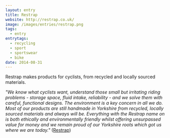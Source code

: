 ```yaml
---
layout: entry
title: Restrap
website: http://restrap.co.uk/
image: /images/entries/restrap.png
tags:
  - entry
entrytags:
  - recycling
  - sport
  - sportswear
  - bike
date: 2014-08-31
---
```


Restrap makes products for cyclists, from recycled and locally sourced materials.

*"We know what cyclists want, understand those small but irritating riding problems  - storage space, fluid intake, reliability - and we solve them with careful, functional designs. 
The environment is a key concern in all we do. Most of our products are still handmade in Yorkshire from recycled, locally sourced materials and always will be.  Everything with the Restrap name on is both ethically and environmentally friendly whilst offering unsurpassed value for money and we remain proud of our Yorkshire roots which got us where we are today."* ([Restrap](http://restrap.co.uk/shop/about_us))